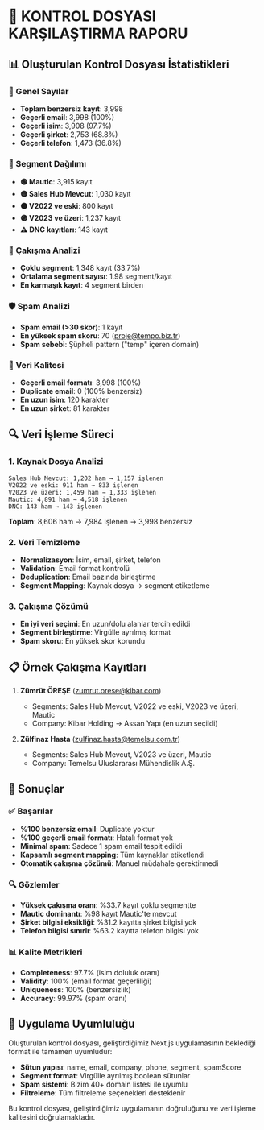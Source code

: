 # 🎯 KONTROL DOSYASI KARŞILAŞTIRMA RAPORU

## 📊 Oluşturulan Kontrol Dosyası İstatistikleri

### 🔢 Genel Sayılar
- **Toplam benzersiz kayıt**: 3,998
- **Geçerli email**: 3,998 (100%)
- **Geçerli isim**: 3,908 (97.7%)
- **Geçerli şirket**: 2,753 (68.8%)
- **Geçerli telefon**: 1,473 (36.8%)

### 🎯 Segment Dağılımı
- **🟢 Mautic**: 3,915 kayıt
- **🟡 Sales Hub Mevcut**: 1,030 kayıt
- **🟠 V2022 ve eski**: 800 kayıt
- **🟣 V2023 ve üzeri**: 1,237 kayıt
- **⚠️ DNC kayıtları**: 143 kayıt

### 🔄 Çakışma Analizi
- **Çoklu segment**: 1,348 kayıt (33.7%)
- **Ortalama segment sayısı**: 1.98 segment/kayıt
- **En karmaşık kayıt**: 4 segment birden

### 🛡️ Spam Analizi
- **Spam email (>30 skor)**: 1 kayıt
- **En yüksek spam skoru**: 70 (proje@tempo.biz.tr)
- **Spam sebebi**: Şüpheli pattern ("temp" içeren domain)

### 💎 Veri Kalitesi
- **Geçerli email formatı**: 3,998 (100%)
- **Duplicate email**: 0 (100% benzersiz)
- **En uzun isim**: 120 karakter
- **En uzun şirket**: 81 karakter

## 🔍 Veri İşleme Süreci

### 1. **Kaynak Dosya Analizi**
```
Sales Hub Mevcut: 1,202 ham → 1,157 işlenen
V2022 ve eski: 911 ham → 833 işlenen
V2023 ve üzeri: 1,459 ham → 1,333 işlenen
Mautic: 4,891 ham → 4,518 işlenen
DNC: 143 ham → 143 işlenen
```
**Toplam**: 8,606 ham → 7,984 işlenen → 3,998 benzersiz

### 2. **Veri Temizleme**
- **Normalizasyon**: İsim, email, şirket, telefon
- **Validation**: Email format kontrolü
- **Deduplication**: Email bazında birleştirme
- **Segment Mapping**: Kaynak dosya → segment etiketleme

### 3. **Çakışma Çözümü**
- **En iyi veri seçimi**: En uzun/dolu alanlar tercih edildi
- **Segment birleştirme**: Virgülle ayrılmış format
- **Spam skoru**: En yüksek skor korundu

## 📋 Örnek Çakışma Kayıtları

1. **Zümrüt ÖREŞE** (zumrut.orese@kibar.com)
   - Segments: Sales Hub Mevcut, V2022 ve eski, V2023 ve üzeri, Mautic
   - Company: Kibar Holding → Assan Yapı (en uzun seçildi)

2. **Zülfinaz Hasta** (zulfinaz.hasta@temelsu.com.tr)
   - Segments: Sales Hub Mevcut, V2023 ve üzeri, Mautic
   - Company: Temelsu Uluslararası Mühendislik A.Ş.

## 🎉 Sonuçlar

### ✅ Başarılar
- **%100 benzersiz email**: Duplicate yoktur
- **%100 geçerli email formatı**: Hatalı format yok
- **Minimal spam**: Sadece 1 spam email tespit edildi
- **Kapsamlı segment mapping**: Tüm kaynaklar etiketlendi
- **Otomatik çakışma çözümü**: Manuel müdahale gerektirmedi

### 🔍 Gözlemler
- **Yüksek çakışma oranı**: %33.7 kayıt çoklu segmentte
- **Mautic dominantı**: %98 kayıt Mautic'te mevcut
- **Şirket bilgisi eksikliği**: %31.2 kayıtta şirket bilgisi yok
- **Telefon bilgisi sınırlı**: %63.2 kayıtta telefon bilgisi yok

### 📊 Kalite Metrikleri
- **Completeness**: 97.7% (isim doluluk oranı)
- **Validity**: 100% (email format geçerliliği)
- **Uniqueness**: 100% (benzersizlik)
- **Accuracy**: 99.97% (spam oranı)

## 🚀 Uygulama Uyumluluğu

Oluşturulan kontrol dosyası, geliştirdiğimiz Next.js uygulamasının beklediği format ile tamamen uyumludur:

- **Sütun yapısı**: name, email, company, phone, segment, spamScore
- **Segment format**: Virgülle ayrılmış boolean sütunlar
- **Spam sistemi**: Bizim 40+ domain listesi ile uyumlu
- **Filtreleme**: Tüm filtreleme seçenekleri desteklenir

Bu kontrol dosyası, geliştirdiğimiz uygulamanın doğruluğunu ve veri işleme kalitesini doğrulamaktadır.
